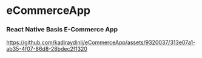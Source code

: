 # eCommerceApp

### React Native Basis E-Commerce App


https://github.com/kadiraydinli/eCommerceApp/assets/9320037/313e07a1-ab35-4f07-86d8-28bdec2f1320

